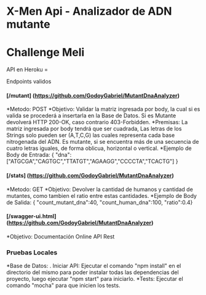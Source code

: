 # X-Men Api - Analizador de ADN mutante
# Challenge Meli
API en Heroku = 

Endpoints validos
#### [/mutant] (https://github.com/GodoyGabriel/MutantDnaAnalyzer)
*Metodo: POST 
*Objetivo: Validar la matriz ingresada por body, la cual si es valida se procederá a insertarla en la Base de Datos. Si es Mutante devolverá HTTP 200-OK, caso contrario 403-Forbidden.
*Premisas: La matriz ingresada por body tendrá que ser cuadrada, Las letras de los Strings solo pueden ser (A,T,C,G) las cuales representa cada base nitrogenada del ADN. Es mutante, si se encuentra más de una secuencia de cuatro letras iguales, de forma oblicua, horizontal o vertical.
*Ejemplo de Body de Entrada:
{ "dna":["ATGCGA","CAGTGC","TTATGT","AGAAGG","CCCCTA","TCACTG"] }

#### [/stats] (https://github.com/GodoyGabriel/MutantDnaAnalyzer)
*Metodo: GET
*Objetivo: Devolver la cantidad de humanos y cantidad de mutantes, como tambien el ratio entre estas cantidades.
*Ejemplo de Body de Salida: { "count_mutant_dna":40, "count_human_dna":100, "ratio":0.4}

#### [/swagger-ui.html] (https://github.com/GodoyGabriel/MutantDnaAnalyzer)
*Objetivo: Documentación Online API Rest

### Pruebas Locales
*Base de Datos: .
Iniciar API: Ejecutar el comando "npm install" en el directorio del mismo para poder instalar todas las dependencias del proyecto, luego ejecutar "npm start" para iniciarlo.
*Tests: Ejecutar el comando "mocha" para que inicien los tests.